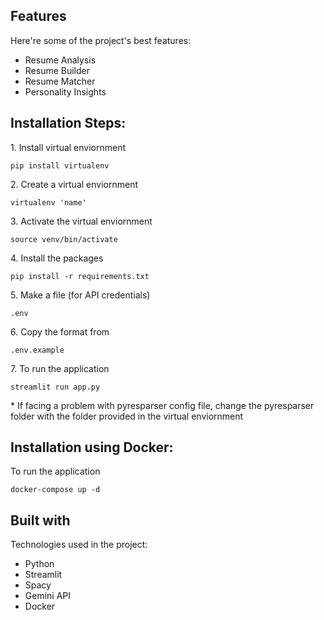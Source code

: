 <h2> Features</h2>

Here're some of the project's best features:

*   Resume Analysis
*   Resume Builder
*   Resume Matcher
*   Personality Insights

<h2> Installation Steps:</h2>

<p>1. Install virtual enviornment</p>

```
pip install virtualenv
```

<p>2. Create a virtual enviornment</p>

```
virtualenv 'name'
```

<p>3. Activate the virtual enviornment</p>

```
source venv/bin/activate
```

<p>4. Install the packages</p>

```
pip install -r requirements.txt
```

<p>5. Make a file (for API credentials)</p>

```
.env
```

<p>6. Copy the format from</p>

```
.env.example
```

<p>7. To run the application</p>

```
streamlit run app.py
```
<p>* If facing a problem with pyresparser config file, change the pyresparser folder with the folder provided in the virtual enviornment</p>

<h2> Installation using Docker:</h2>

<p> To run the application</p>

```
docker-compose up -d
```

<h2> Built with</h2>

Technologies used in the project:

*   Python
*   Streamlit
*   Spacy
*   Gemini API
*   Docker
